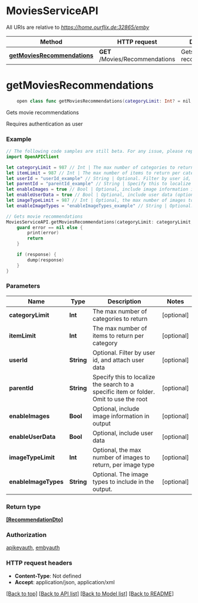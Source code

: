 # MoviesServiceAPI

All URIs are relative to *https://home.ourflix.de:32865/emby*

Method | HTTP request | Description
------------- | ------------- | -------------
[**getMoviesRecommendations**](MoviesServiceAPI.md#getmoviesrecommendations) | **GET** /Movies/Recommendations | Gets movie recommendations


# **getMoviesRecommendations**
```swift
    open class func getMoviesRecommendations(categoryLimit: Int? = nil, itemLimit: Int? = nil, userId: String? = nil, parentId: String? = nil, enableImages: Bool? = nil, enableUserData: Bool? = nil, imageTypeLimit: Int? = nil, enableImageTypes: String? = nil, completion: @escaping (_ data: [RecommendationDto]?, _ error: Error?) -> Void)
```

Gets movie recommendations

Requires authentication as user

### Example
```swift
// The following code samples are still beta. For any issue, please report via http://github.com/OpenAPITools/openapi-generator/issues/new
import OpenAPIClient

let categoryLimit = 987 // Int | The max number of categories to return (optional)
let itemLimit = 987 // Int | The max number of items to return per category (optional)
let userId = "userId_example" // String | Optional. Filter by user id, and attach user data (optional)
let parentId = "parentId_example" // String | Specify this to localize the search to a specific item or folder. Omit to use the root (optional)
let enableImages = true // Bool | Optional, include image information in output (optional)
let enableUserData = true // Bool | Optional, include user data (optional)
let imageTypeLimit = 987 // Int | Optional, the max number of images to return, per image type (optional)
let enableImageTypes = "enableImageTypes_example" // String | Optional. The image types to include in the output. (optional)

// Gets movie recommendations
MoviesServiceAPI.getMoviesRecommendations(categoryLimit: categoryLimit, itemLimit: itemLimit, userId: userId, parentId: parentId, enableImages: enableImages, enableUserData: enableUserData, imageTypeLimit: imageTypeLimit, enableImageTypes: enableImageTypes) { (response, error) in
    guard error == nil else {
        print(error)
        return
    }

    if (response) {
        dump(response)
    }
}
```

### Parameters

Name | Type | Description  | Notes
------------- | ------------- | ------------- | -------------
 **categoryLimit** | **Int** | The max number of categories to return | [optional] 
 **itemLimit** | **Int** | The max number of items to return per category | [optional] 
 **userId** | **String** | Optional. Filter by user id, and attach user data | [optional] 
 **parentId** | **String** | Specify this to localize the search to a specific item or folder. Omit to use the root | [optional] 
 **enableImages** | **Bool** | Optional, include image information in output | [optional] 
 **enableUserData** | **Bool** | Optional, include user data | [optional] 
 **imageTypeLimit** | **Int** | Optional, the max number of images to return, per image type | [optional] 
 **enableImageTypes** | **String** | Optional. The image types to include in the output. | [optional] 

### Return type

[**[RecommendationDto]**](RecommendationDto.md)

### Authorization

[apikeyauth](../README.md#apikeyauth), [embyauth](../README.md#embyauth)

### HTTP request headers

 - **Content-Type**: Not defined
 - **Accept**: application/json, application/xml

[[Back to top]](#) [[Back to API list]](../README.md#documentation-for-api-endpoints) [[Back to Model list]](../README.md#documentation-for-models) [[Back to README]](../README.md)

